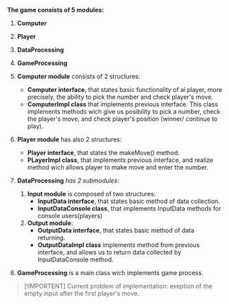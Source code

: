 **The game consists of 5 modules:**
1. **Computer**
2. **Player**
3. **DataProcessing**
4. **GameProcessing**

1. **Computer module** consists of 2 structures:
    * **Computer interface**, that states basic functionality of ai player, more precisely, the ability to pick the number and check player's move.
    * **ComputerImpl class** that implements previous interface. This class implements methods wich give us posibility to pick a number, check the player's move, and check player's position (winner/ continue to play).
2. **Player module** has also 2 structures:
    * **Player interface**, that states the makeMove() method.
    * **PLayerImpl class**, that implements previous interface, and realize method wich allows player to make move and enter the number.
3. **DataProcessing** *has 2 submodules*:
    1. **Input module** is composed of two structures:
        * **InputData interface**, that states basic method of data collection.
        * **InputDataConsole class**, that implements InputData methods for console users(players)
    2. **Output module**:
        * **OutputData interface**, that states basic method of data returning.
        * **OutputDataImpl class** implements method from previous interface, and allows us to return data collected by InputDataConsole method.
4. **GameProcessing** is a main class wich implements game process.

>[!IMPORTENT]
>Current problem of implementation: exeption of the empty input after the first player's move.